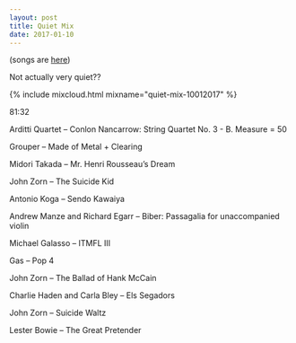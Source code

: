 ```yaml
---
layout: post
title: Quiet Mix
date: 2017-01-10
---
```


(songs are <a name="tracklist"></a>[here](/2017/01/10/quiet-mix/#tracklist))

Not actually very quiet?? 

<!-- more -->

{% include mixcloud.html mixname="quiet-mix-10012017" %}

81:32

Arditti Quartet – Conlon Nancarrow: String Quartet No. 3 - B. Measure = 50

Grouper – Made of Metal + Clearing

Midori Takada – Mr. Henri Rousseau’s Dream

John Zorn – The Suicide Kid

Antonio Koga – Sendo Kawaiya

Andrew Manze and Richard Egarr – Biber: Passagalia for unaccompanied violin

Michael Galasso – ITMFL III

Gas – Pop 4

John Zorn – The Ballad of Hank McCain

Charlie Haden and Carla Bley – Els Segadors

John Zorn – Suicide Waltz

Lester Bowie – The Great Pretender

